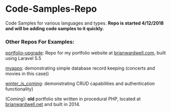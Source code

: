 # Code-Samples-Repo
Code Samples for various languages and types. <strong>Repo is started 4/12/2018 and will be adding code samples to it quickly.</strong>
<h3>Other Repos For Examples:</h3>
<p><a href="https://github.com/SpartanByte/portfolio-upgrade" title="Portfolio Repo">portfolio-upgrade</a>: Repo for my portfolio website at <a href="http://brianwardwell.com">brianwardwell.com</a>, built using Laravel 5.5</p>
<p><a href="https://github.com/SpartanByte/myapps" title="myapps">myapps</a>: demonstrating simple database record keeping (concerts and movies in this case))</p>
<p><a href="https://github.com/SpartanByte/winter_is_coming" title="winter_is_coming">winter_is_coming</a>: demonstrating CRUD capabilities and authentication functionality)</p>
<p>(Coming): <strong>old</strong> portfolio site written in procedural PHP, located at <a href="http://brianwardwell.net" title="brianwardwell.net">brianwardwell.net</a> and built in 2014.</p>
